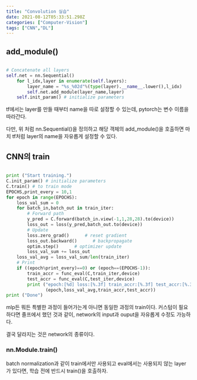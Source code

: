 ```yaml
---
title: "Convolution 실습"
date: 2021-08-12T05:33:51.298Z
categories: ["Computer-Vision"]
tags: ["CNN","DL"]
---
```

## add_module()
```python

# Concatenate all layers 
self.net = nn.Sequential()
    for l_idx,layer in enumerate(self.layers):
        layer_name = "%s_%02d"%(type(layer).__name__.lower(),l_idx)
        self.net.add_module(layer_name,layer)
    self.init_param() # initialize parameters     
```

tf에서는 layer를 만들 때부터 name을 따로 설정할 수 있는데, pytorch는 변수 이름을 따라간다.

다만, 위 처럼 nn.Sequential()을 정의하고 해당 객체의 add_module()을 호출하면 마치 tf처럼 layer의 name을 자유롭게 설정할 수 있다.

## CNN의 train
```python

print ("Start training.")
C.init_param() # initialize parameters
C.train() # to train mode 
EPOCHS,print_every = 10,1
for epoch in range(EPOCHS):
    loss_val_sum = 0
    for batch_in,batch_out in train_iter:
        # Forward path
        y_pred = C.forward(batch_in.view(-1,1,28,28).to(device))
        loss_out = loss(y_pred,batch_out.to(device))
        # Update
        loss.zero_grad()      # reset gradient 
        loss_out.backward()      # backpropagate
        optim.step()      # optimizer update
        loss_val_sum += loss_out
    loss_val_avg = loss_val_sum/len(train_iter)
    # Print
    if ((epoch%print_every)==0) or (epoch==(EPOCHS-1)):
        train_accr = func_eval(C,train_iter,device)
        test_accr = func_eval(C,test_iter,device)
        print ("epoch:[%d] loss:[%.3f] train_accr:[%.3f] test_accr:[%.3f]."%
               (epoch,loss_val_avg,train_accr,test_accr))
print ("Done")

```

mlp든 뭐든 특별한 과정이 들어가는게 아니면 동일한 과정의 train이다. 커스텀이 필요하다면 졸프에서 했던 것과 같이, network의 input과 ouput을 자유롭게 수정도 가능하다.

결국 달라지는 것은 network의 종류이다.

### nn.Module.train()
batch normalization과 같이 train에서만 사용되고 eval에서는 사용되지 않는 layer가 있다면, 학습 전에 반드시 train()을 호출하자.

